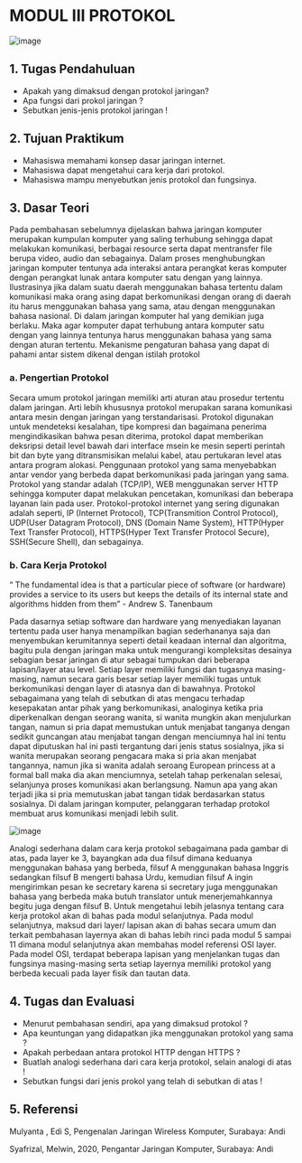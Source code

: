 # MODUL III PROTOKOL
![image](https://user-images.githubusercontent.com/70986579/153551032-f1f48fa4-fbd6-49fe-b899-13cb0fd85adc.png)

## 1.	Tugas Pendahuluan
-	Apakah yang dimaksud dengan protokol jaringan?
-	Apa fungsi dari prokol jaringan ?
-	Sebutkan jenis-jenis protokol jaringan !
## 2.	Tujuan Praktikum
-	Mahasiswa memahami konsep dasar jaringan internet.
-	Mahasiswa dapat mengetahui cara kerja dari protokol.
-	Mahasiswa mampu menyebutkan jenis protokol dan fungsinya.
## 3.	Dasar Teori
Pada pembahasan sebelumnya dijelaskan bahwa jaringan komputer merupakan kumpulan komputer yang saling terhubung sehingga dapat melakukan komunikasi, berbagai resource serta dapat mentransfer file berupa video, audio dan sebagainya. Dalam proses menghubungkan jaringan komputer tentunya ada interaksi antara perangkat keras komputer dengan perangkat lunak antara komputer satu dengan yang lainnya. Ilustrasinya jika dalam suatu daerah menggunakan bahasa tertentu dalam komunikasi maka orang asing dapat berkomunikasi dengan orang di daerah itu harus menggunakan bahasa yang sama, atau dengan menggunakan bahasa nasional. 
Di dalam jaringan komputer hal yang demikian juga berlaku. Maka agar komputer dapat terhubung antara komputer satu dengan yang lainnya tentunya harus menggunakan bahasa yang sama dengan aturan tertentu. Mekanisme pengaturan bahasa yang dapat di pahami antar sistem dikenal dengan istilah protokol
### a.	Pengertian Protokol
Secara umum protokol jaringan memiliki arti aturan atau prosedur tertentu dalam jaringan. Arti lebih khususnya protokol merupakan sarana komunikasi antara mesin dengan jaringan yang terstandarisasi. Protokol digunakan untuk mendeteksi kesalahan, tipe kompresi dan bagaimana penerima mengindikasikan bahwa pesan diterima, protokol dapat memberikan deksripsi detail level bawah dari interface msein ke mesin seperti perintah bit dan byte yang ditransmisikan melalui kabel, atau pertukaran level atas antara program alokasi. Penggunaan protokol yang sama menyebabkan antar vendor yang berbeda dapat berkomunikasi pada jaringan yang sama. Protokol yang standar adalah (TCP/IP), WEB menggunakan server HTTP sehingga komputer dapat melakukan pencetakan, komunikasi dan beberapa layanan lain pada user.
Protokol-protokol internet yang sering digunakan adalah seperti, IP (Internet Protocol), TCP(Transmition Control Protocol), UDP(User Datagram Protocol), DNS (Domain Name System), HTTP(Hyper Text Transfer Protocol), HTTPS(Hyper Text Transfer Protocol Secure), SSH(Secure Shell), dan sebagainya.
### b.	Cara Kerja Protokol
“ The fundamental idea is that a particular piece of software (or hardware) provides a service to its users but keeps the details of its internal state and algorithms hidden from them” -  Andrew S. Tanenbaum

Pada dasarnya setiap software dan hardware yang menyediakan layanan tertentu pada user hanya menampilkan bagian sederhananya saja dan menyembukan kerumitannya seperti detail keadaan internal dan algoritma, bagitu pula dengan  jaringan maka untuk mengurangi kompleksitas desainya sebagian besar jaringan di atur sebagai tumpukan dari beberapa lapisan/layer atau level. Setiap layer memiliki fungsi dan tugasnya masing-masing, namun secara garis besar setiap layer memiliki tugas untuk berkomunikasi dengan layer di atasnya dan di bawahnya.
Protokol sebagaimana yang telah di sebutkan di atas mengacu terhadap kesepakatan antar pihak yang berkomunikasi, analoginya ketika pria diperkenalkan dengan seorang wanita, si wanita mungkin akan menjulurkan tangan, namun si pria dapat memustukan untuk menjabat tanganya dengan sedikit guncangan atau menjabat tangan dengan menciumnya hal ini tentu dapat diputuskan hal ini pasti tergantung dari jenis status sosialnya, jika si wanita merupakan seorang pengacara maka si pria akan menjabat tangannya, namun jika si wanita adalah seroang European princess at a formal ball maka dia akan menciumnya, setelah tahap perkenalan selesai, selanjunya proses komunikasi akan berlangsung. Namun apa yang akan terjadi jika si pria memutuskan jabat tangan tidak berdasarkan status sosialnya. Di dalam jaringan komputer, pelanggaran terhadap protokol membuat arus komunikasi menjadi lebih sulit.

![image](https://user-images.githubusercontent.com/70986579/153550335-b6d0781f-ff8d-45ab-a8b2-d8f8b6573565.png)

Analogi sederhana dalam cara kerja protokol sebagaimana pada gambar di atas, pada layer ke 3, bayangkan ada dua filsuf dimana keduanya menggunakan bahasa yang berbeda, filsuf A menggunakan bahasa Inggris sedangkan filsuf B mengerti bahasa Urdu, kemudian filsuf A ingin mengirimkan pesan ke secretary karena si secretary juga menggunakan bahasa yang berbeda maka butuh translator untuk menerjemahkannya begitu juga dengan filsuf B. Untuk mengetahui lebih jelasnya tentang cara kerja protokol akan di bahas pada modul selanjutnya. Pada modul selanjutnya, maksud dari layer/ lapisan akan di bahas secara umum dan terkait pembahasan layernya akan di bahas lebih rinci pada modul 5 sampai 11 dimana modul selanjutnya akan membahas model referensi OSI layer. Pada model OSI, terdapat beberapa lapisan yang menjelankan tugas dan fungsinya masing-masing serta setiap layernya memiliki protokol yang berbeda kecuali pada layer fisik dan tautan data.
## 4.	Tugas dan Evaluasi
-	Menurut pembahasan sendiri, apa yang dimaksud protokol ?
-	Apa keuntungan yang didapatkan jika menggunakan protokol yang sama ?
-	Apakah perbedaan antara protokol HTTP dengan HTTPS ?
-	Buatlah analogi sederhana dari cara kerja protokol, selain analogi di atas !
-	Sebutkan fungsi dari jenis prokol yang telah di sebutkan di atas !
## 5.	Referensi
Mulyanta , Edi S, Pengenalan Jaringan Wireless Komputer, Surabaya: Andi

Syafrizal, Melwin, 2020, Pengantar Jaringan Komputer, Surabaya: Andi

